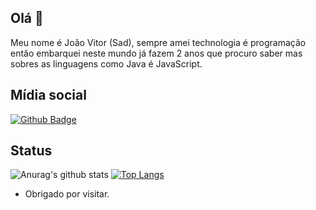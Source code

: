 ## Olá 👋

Meu nome é João Vitor (Sad), sempre amei technologia é programação então embarquei neste mundo já fazem 2 anos que procuro saber mas sobres as linguagens como Java é JavaScript.

## Mídia social
[![Github Badge](https://img.shields.io/badge/-Github-000?style=flat-square&logo=Github&logoColor=white&link=https://github.com/Sad-debug/)](https://github.com/Sad-debug/)

## Status
![Anurag's github stats](https://github-readme-stats.vercel.app/api?username=Sad-debug&show_icons=true&theme=dark)
[![Top Langs](https://github-readme-stats.vercel.app/api/top-langs/?username=Sad-debug&theme=dark)](https://github.com/anuraghazra/github-readme-stats)

- Obrigado por visitar.
